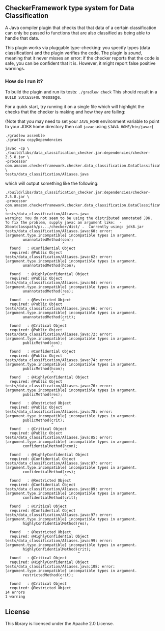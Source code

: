 ## CheckerFramework type system for Data Classification

A Java compiler plugin that checks that that data of a certain classification
can only be passed to functions that are also classified as being able to
handle that data.

This plugin works via pluggable type-checking:  you specify types (data
classification) and the plugin verifies the code.  The plugin is *sound*,
meaning that it never misses an error: if the checker reports that the code is
safe, you can be confident that it is.  However, it might report false positive
warnings.


### How do I run it?

To build the plugin and run its tests:
```./gradlew check```
This should result in a `BUILD SUCCESSFUL` message.

For a quick start, try running it on a single file which will highlight the
checks that the checker is making and how they are failing:

(Note that you may need to set your `JAVA_HOME` environment variable to point
to your JDK8 home directory then call `javac` using `$JAVA_HOME/bin/javac`)

```plain
./gradlew assemble
./gradlew copyDependencies

javac -cp \
./build/libs/data_classification_checker.jar:dependencies/checker-2.5.8.jar \
-processor com.amazon.checkerframework.checker.data_classification.DataClassificationChecker \
tests/data_classification/Aliases.java
```

which will output something like the following:

```plain
./build/libs/data_classification_checker.jar:dependencies/checker-2.5.8.jar \
-processor com.amazon.checkerframework.checker.data_classification.DataClassificationChecker \
tests/data_classification/Aliases.java
warning: You do not seem to be using the distributed annotated JDK.  To fix the problem, supply javac an argument like:  -Xbootclasspath/p:.../checker/dist/ .  Currently using: jdk8.jar
tests/data_classification/Aliases.java:60: error: [argument.type.incompatible] incompatible types in argument.
        unannotatedMethod(con);
                          ^
  found   : @Confidential Object
  required: @Public Object
tests/data_classification/Aliases.java:62: error: [argument.type.incompatible] incompatible types in argument.
        unannotatedMethod(hcon);
                          ^
  found   : @HighlyConfidential Object
  required: @Public Object
tests/data_classification/Aliases.java:64: error: [argument.type.incompatible] incompatible types in argument.
        unannotatedMethod(res);
                          ^
  found   : @Restricted Object
  required: @Public Object
tests/data_classification/Aliases.java:66: error: [argument.type.incompatible] incompatible types in argument.
        unannotatedMethod(crit);
                          ^
  found   : @Critical Object
  required: @Public Object
tests/data_classification/Aliases.java:72: error: [argument.type.incompatible] incompatible types in argument.
        publicMethod(con);
                     ^
  found   : @Confidential Object
  required: @Public Object
tests/data_classification/Aliases.java:74: error: [argument.type.incompatible] incompatible types in argument.
        publicMethod(hcon);
                     ^
  found   : @HighlyConfidential Object
  required: @Public Object
tests/data_classification/Aliases.java:76: error: [argument.type.incompatible] incompatible types in argument.
        publicMethod(res);
                     ^
  found   : @Restricted Object
  required: @Public Object
tests/data_classification/Aliases.java:78: error: [argument.type.incompatible] incompatible types in argument.
        publicMethod(crit);
                     ^
  found   : @Critical Object
  required: @Public Object
tests/data_classification/Aliases.java:85: error: [argument.type.incompatible] incompatible types in argument.
        confidentialMethod(hcon);
                           ^
  found   : @HighlyConfidential Object
  required: @Confidential Object
tests/data_classification/Aliases.java:87: error: [argument.type.incompatible] incompatible types in argument.
        confidentialMethod(res);
                           ^
  found   : @Restricted Object
  required: @Confidential Object
tests/data_classification/Aliases.java:89: error: [argument.type.incompatible] incompatible types in argument.
        confidentialMethod(crit);
                           ^
  found   : @Critical Object
  required: @Confidential Object
tests/data_classification/Aliases.java:97: error: [argument.type.incompatible] incompatible types in argument.
        highlyConfidentialMethod(res);
                                 ^
  found   : @Restricted Object
  required: @HighlyConfidential Object
tests/data_classification/Aliases.java:99: error: [argument.type.incompatible] incompatible types in argument.
        highlyConfidentialMethod(crit);
                                 ^
  found   : @Critical Object
  required: @HighlyConfidential Object
tests/data_classification/Aliases.java:108: error: [argument.type.incompatible] incompatible types in argument.
        restrictedMethod(crit);
                         ^
  found   : @Critical Object
  required: @Restricted Object
14 errors
1 warning
```

## License

This library is licensed under the Apache 2.0 License.
